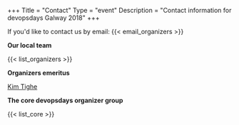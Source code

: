 +++
Title = "Contact"
Type = "event"
Description = "Contact information for devopsdays Galway 2018"
+++

If you'd like to contact us by email: {{< email_organizers >}}

**Our local team**

{{< list_organizers >}}

**Organizers emeritus**

[Kim Tighe](https://www.linkedin.com/in/kimtighe/)

**The core devopsdays organizer group**

{{< list_core >}}

